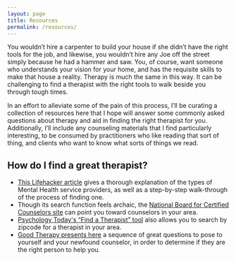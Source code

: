 ```yaml
---
layout: page
title: Resources
permalink: /resources/
---
```


You wouldn’t hire a carpenter to build your house if she didn’t have the right tools for the job, and likewise, you wouldn’t hire any Joe off the street simply because he had a hammer and saw. You, of course, want someone who understands your vision for your home, and has the requisite skills to make that house a reality. Therapy is much the same in this way. It can be challenging to find a therapist with the right tools to walk beside you through tough times.

In an effort to alleviate some of the pain of this process, I’ll be curating a collection of resources here that I hope will answer some commonly asked questions about therapy and aid in finding the right therapist for you. Additionally, I’ll include any counseling materials that I find particularly interesting, to be consumed by practitioners who like reading that sort of thing, and clients who want to know what sorts of things we read.

<h2>How do I find a great therapist?</h2>
<ul>
<li><a href="http://lifehacker.com/5874359/how-do-i-select-a-therapist-or-counselor" target="_blank">This Lifehacker article</a> gives a thorough explanation of the types of Mental Health service providers, as well as a step-by-step walk-through of the process of finding one.</li>

<li>Though its search function feels archaic, the <a href="http://www.nbcc.org/CounselorFind" target ="_blank">National Board for Certified Counselors site</a> can point you toward counselors in your area.
</li>

<li><a href="https://therapists.psychologytoday.com/?tr=Hdr_SubBrand" target="_blank">Psychology Today's “Find a Therapist” tool</a> also allows you to search by zipcode for a therapist in your area.
</li>

<li> <a href="http://www.goodtherapy.org/blog/how-to-find-a-therapist/" target="_blank">Good Therapy presents here</a> a sequence of great questions to pose to yourself and your newfound counselor, in order to determine if they are the right person to help you.
 </li>
</ul>
<p>  </p>
